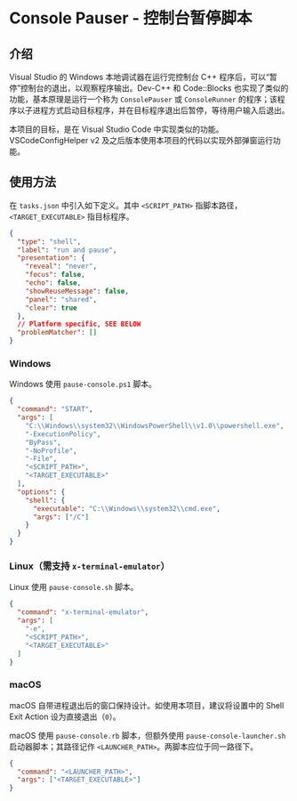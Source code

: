 # Console Pauser - 控制台暂停脚本

## 介绍

Visual Studio 的 Windows 本地调试器在运行完控制台 C++ 程序后，可以“暂停”控制台的退出，以观察程序输出。Dev-C++ 和 Code::Blocks 也实现了类似的功能，基本原理是运行一个称为 `ConsolePauser` 或 `ConsoleRunner` 的程序；该程序以子进程方式启动目标程序，并在目标程序退出后暂停，等待用户输入后退出。

本项目的目标，是在 Visual Studio Code 中实现类似的功能。VSCodeConfigHelper v2 及之后版本使用本项目的代码以实现外部弹窗运行功能。

## 使用方法

在 `tasks.json` 中引入如下定义。其中 `<SCRIPT_PATH>` 指脚本路径，`<TARGET_EXECUTABLE>` 指目标程序。

```json
{
  "type": "shell",
  "label": "run and pause",
  "presentation": {
    "reveal": "never",
    "focus": false,
    "echo": false,
    "showReuseMessage": false,
    "panel": "shared",
    "clear": true
  },
  // Platform specific, SEE BELOW
  "problemMatcher": []
}
```

### Windows

Windows 使用 `pause-console.ps1` 脚本。

```json
{
  "command": "START",
  "args": [
    "C:\\Windows\\system32\\WindowsPowerShell\\v1.0\\powershell.exe",
    "-ExecutionPolicy",
    "ByPass",
    "-NoProfile",
    "-File",
    "<SCRIPT_PATH>",
    "<TARGET_EXECUTABLE>"
  ],
  "options": {
    "shell": {
      "executable": "C:\\Windows\\system32\\cmd.exe",
      "args": ["/C"]
    }
  }
}
```

### Linux（需支持 `x-terminal-emulator`）

Linux 使用 `pause-console.sh` 脚本。

```json
{
  "command": "x-terminal-emulator",
  "args": [
    "-e",
    "<SCRIPT_PATH>",
    "<TARGET_EXECUTABLE>"
  ]
}
```

### macOS

macOS 自带进程退出后的窗口保持设计。如使用本项目，建议将设置中的 Shell Exit Action 设为直接退出（`0`）。

macOS 使用 `pause-console.rb` 脚本，但额外使用 `pause-console-launcher.sh` 启动器脚本；其路径记作 `<LAUNCHER_PATH>`。两脚本应位于同一路径下。

```json
{
  "command": "<LAUNCHER_PATH>",
  "args": ["<TARGET_EXECUTABLE>"]
}
```
